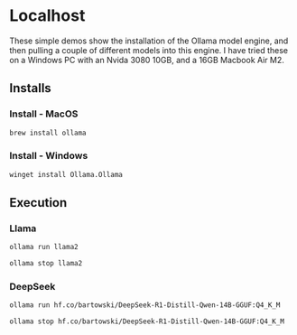 # Localhost

These simple demos show the installation of the Ollama model engine, and then pulling a couple of different
models into this engine. I have tried these on a Windows PC with an Nvida 3080 10GB, and a 16GB Macbook Air M2.

## Installs

### Install - MacOS

```sh
brew install ollama
```

### Install - Windows

```sh
winget install Ollama.Ollama
```

## Execution

### Llama

```sh
ollama run llama2

ollama stop llama2
```

### DeepSeek

```sh
ollama run hf.co/bartowski/DeepSeek-R1-Distill-Qwen-14B-GGUF:Q4_K_M

ollama stop hf.co/bartowski/DeepSeek-R1-Distill-Qwen-14B-GGUF:Q4_K_M
```
